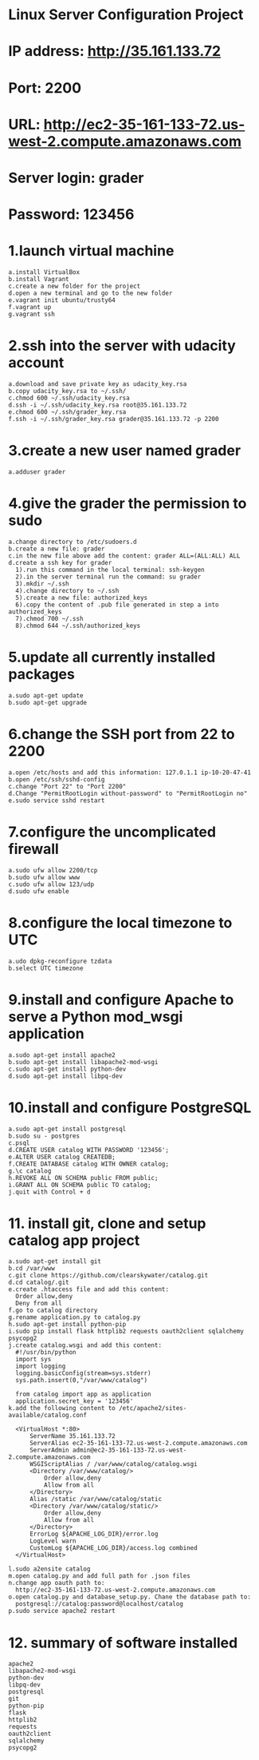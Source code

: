 # Linux Server Configuration Project

# IP address: http://35.161.133.72

# Port: 2200

# URL: http://ec2-35-161-133-72.us-west-2.compute.amazonaws.com

# Server login: grader
# Password: 123456

# 1.launch virtual machine
    a.install VirtualBox
    b.install Vagrant
    c.create a new folder for the project
    d.open a new terminal and go to the new folder
    e.vagrant init ubuntu/trusty64
    f.vagrant up
    g.vagrant ssh

# 2.ssh into the server with udacity account
    a.download and save private key as udacity_key.rsa
    b.copy udacity_key.rsa to ~/.ssh/
    c.chmod 600 ~/.ssh/udacity_key.rsa
    d.ssh -i ~/.ssh/udacity_key.rsa root@35.161.133.72
    e.chmod 600 ~/.ssh/grader_key.rsa
    f.ssh -i ~/.ssh/grader_key.rsa grader@35.161.133.72 -p 2200

# 3.create a new user named grader
    a.adduser grader

# 4.give the grader the permission to sudo
    a.change directory to /etc/sudoers.d
    b.create a new file: grader
    c.in the new file above add the content: grader ALL=(ALL:ALL) ALL
    d.create a ssh key for grader
      1).run this command in the local terminal: ssh-keygen
      2).in the server terminal run the command: su grader
      3).mkdir ~/.ssh
      4).change directory to ~/.ssh
      5).create a new file: authorized_keys
      6).copy the content of .pub file generated in step a into authorized_keys
      7).chmod 700 ~/.ssh
      8).chmod 644 ~/.ssh/authorized_keys

# 5.update all currently installed packages
    a.sudo apt-get update
    b.sudo apt-get upgrade

# 6.change the SSH port from 22 to 2200
    a.open /etc/hosts and add this information: 127.0.1.1 ip-10-20-47-41 
    b.open /etc/ssh/sshd-config
    c.change "Port 22" to "Port 2200"
    d.Change "PermitRootLogin without-password" to "PermitRootLogin no"
    e.sudo service sshd restart

# 7.configure the uncomplicated firewall
    a.sudo ufw allow 2200/tcp
    b.sudo ufw allow www
    c.sudo ufw allow 123/udp
    d.sudo ufw enable		

# 8.configure the local timezone to UTC
    a.udo dpkg-reconfigure tzdata
    b.select UTC timezone

# 9.install and configure Apache to serve a Python mod_wsgi application
    a.sudo apt-get install apache2
    b.sudo apt-get install libapache2-mod-wsgi 	
    c.sudo apt-get install python-dev
    d.sudo apt-get install libpq-dev

# 10.install and configure PostgreSQL
    a.sudo apt-get install postgresql		
    b.sudo su - postgres
    c.psql
    d.CREATE USER catalog WITH PASSWORD '123456';
    e.ALTER USER catalog CREATEDB;
    f.CREATE DATABASE catalog WITH OWNER catalog;
    g.\c catalog
    h.REVOKE ALL ON SCHEMA public FROM public;
    i.GRANT ALL ON SCHEMA public TO catalog;
    j.quit with Control + d

# 11. install git, clone and setup catalog app project
    a.sudo apt-get install git
    b.cd /var/www
    c.git clone https://github.com/clearskywater/catalog.git		
    d.cd catalog/.git
    e.create .htaccess file and add this content:
      Order allow,deny
      Deny from all
    f.go to catalog directory
    g.rename application.py to catalog.py
    h.sudo apt-get install python-pip
    i.sudo pip install flask httplib2 requests oauth2client sqlalchemy psycopg2
    j.create catalog.wsgi and add this content:
      #!/usr/bin/python
      import sys
      import logging
      logging.basicConfig(stream=sys.stderr)
      sys.path.insert(0,"/var/www/catalog")
      
      from catalog import app as application
      application.secret_key = '123456'		
    k.add the following content to /etc/apache2/sites-available/catalog.conf

      <VirtualHost *:80>
          ServerName 35.161.133.72
          ServerAlias ec2-35-161-133-72.us-west-2.compute.amazonaws.com
          ServerAdmin admin@ec2-35-161-133-72.us-west-2.compute.amazonaws.com
          WSGIScriptAlias / /var/www/catalog/catalog.wsgi
          <Directory /var/www/catalog/>
              Order allow,deny
              Allow from all
          </Directory>
          Alias /static /var/www/catalog/static
          <Directory /var/www/catalog/static/>
              Order allow,deny
              Allow from all
          </Directory>
          ErrorLog ${APACHE_LOG_DIR}/error.log
          LogLevel warn
          CustomLog ${APACHE_LOG_DIR}/access.log combined
      </VirtualHost>

    l.sudo a2ensite catalog
    m.open catalog.py and add full path for .json files
    n.change app oauth path to:
      http://ec2-35-161-133-72.us-west-2.compute.amazonaws.com 
    o.open catalog.py and database_setup.py. Chane the database path to:
      postgresql://catalog:password@localhost/catalog
    p.sudo service apache2 restart

# 12. summary of software installed
    		
    apache2
    libapache2-mod-wsgi 	
    python-dev
    libpq-dev
    postgresql
    git
    python-pip
    flask 
    httplib2 
    requests 
    oauth2client 
    sqlalchemy 
    psycopg2
